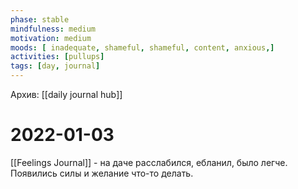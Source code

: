 ```yaml
---
phase: stable
mindfulness: medium
motivation: medium
moods: [ inadequate, shameful, shameful, content, anxious,]
activities: [pullups]
tags: [day, journal]
---
```

Архив: [[daily journal hub]]
# 2022-01-03
[[Feelings Journal]] - на даче расслабился, ебланил, было легче. Появились силы и желание что-то делать.
